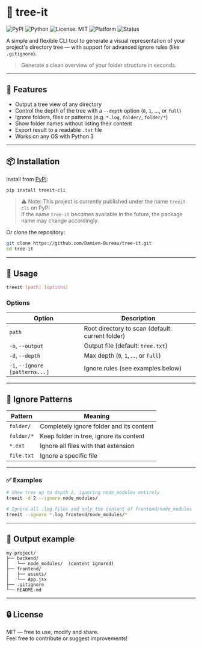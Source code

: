 # 🌳 tree-it

![PyPI](https://img.shields.io/pypi/v/treeit-cli)
![Python](https://img.shields.io/badge/Python-3.8+-blue?logo=python)
![License: MIT](https://img.shields.io/badge/License-MIT-yellow.svg)
![Platform](https://img.shields.io/badge/Platform-Windows%20%7C%20Linux%20%7C%20macOS-lightgrey)
![Status](https://img.shields.io/badge/status-stable-brightgreen)

A simple and flexible CLI tool to generate a visual representation of your project's directory tree — with support for advanced ignore rules (like `.gitignore`).

> Generate a clean overview of your folder structure in seconds.

---

## 🔧 Features

- Output a tree view of any directory  
- Control the depth of the tree with a `--depth` option (`0`, `1`, ..., or `full`)  
- Ignore folders, files or patterns (e.g. `*.log`, `folder/`, `folder/*`)  
- Show folder names without listing their content  
- Export result to a readable `.txt` file  
- Works on any OS with Python 3  

---

## 📦 Installation

Install from [PyPI](https://pypi.org/project/treeit-cli):

```bash
pip install treeit-cli
```

> ⚠️ Note: This project is currently published under the name `treeit-cli` on PyPI  
> If the name `tree-it` becomes available in the future, the package name may change accordingly.

Or clone the repository:

```bash
git clone https://github.com/Damien-Bureau/tree-it.git
cd tree-it
```

---

## 🚀 Usage

```bash
treeit [path] [options]
```

### Options

| Option                     | Description                                                  |
|---------------------------|--------------------------------------------------------------|
| `path`                    | Root directory to scan (default: current folder)             |
| `-o`, `--output`          | Output file (default: `tree.txt`)                            |
| `-d`, `--depth`           | Max depth (`0`, `1`, ..., or `full`)                         |
| `-i`, `--ignore [patterns...]`  | Ignore rules (see examples below)                            |

---

## 🎯 Ignore Patterns

| Pattern         | Meaning                                     |
|-----------------|---------------------------------------------|
| `folder/`       | Completely ignore folder and its content    |
| `folder/*`      | Keep folder in tree, ignore its content     |
| `*.ext`         | Ignore all files with that extension        |
| `file.txt`      | Ignore a specific file                      |

---

### ✅ Examples

```bash
# Show tree up to depth 2, ignoring node_modules entirely
treeit -d 2 --ignore node_modules/

# Ignore all .log files and only the content of frontend/node_modules
treeit --ignore *.log frontend/node_modules/*
```

---

## 📄 Output example

```
my-project/
├── backend/
│   └── node_modules/  (content ignored)
├── frontend/
│   ├── assets/
│   └── App.jsx
├── .gitignore
└── README.md
```

---

## 🔒 License

MIT — free to use, modify and share.  
Feel free to contribute or suggest improvements!
